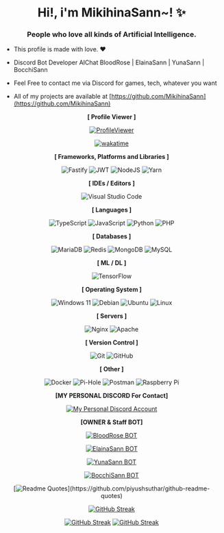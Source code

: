<h1 align="center">Hi!, i'm MikihinaSann~! ✨</h1>
<h3 align="center">People who love all kinds of Artificial Intelligence.</h3>

- This profile is made with love. ❤️

- Discord Bot Developer AIChat BloodRose | ElainaSann | YunaSann | BocchiSann

- Feel Free to contact me via Discord for games, tech, whatever you want

-  All of my projects are available at [https://github.com/MikihinaSann](https://github.com/MikihinaSann)

<div align="center">

**[ Profile Viewer ]**

[![ProfileViewer](https://visitcount.itsvg.in/api?id=MikihinaSann&label=Profile%20Analytics%20Viewer&color=5&icon=5&pretty=true)](https://visitcount.itsvg.in)

[![wakatime](https://wakatime.com/badge/user/5af079c3-4d4a-4436-9982-6ba725ed4a2f.svg)](https://wakatime.com/badge/user/5af079c3-4d4a-4436-9982-6ba725ed4a2f)

**[ Frameworks, Platforms and Libraries ]**

![Fastify](https://img.shields.io/badge/fastify-%23000000.svg?style=for-the-badge&logo=fastify&logoColor=white)
![JWT](https://img.shields.io/badge/JWT-black?style=for-the-badge&logo=JSON%20web%20tokens)
![NodeJS](https://img.shields.io/badge/node.js-6DA55F?style=for-the-badge&logo=node.js&logoColor=white)
![Yarn](https://img.shields.io/badge/yarn-%232C8EBB.svg?style=for-the-badge&logo=yarn&logoColor=white)

**[ IDEs / Editors ]**

![Visual Studio Code](https://img.shields.io/badge/Visual%20Studio%20Code-0078d7.svg?style=for-the-badge&logo=visual-studio-code&logoColor=white)

**[ Languages ]**

![TypeScript](https://img.shields.io/badge/typescript-%23007ACC.svg?style=for-the-badge&logo=typescript&logoColor=white)
![JavaScript](https://img.shields.io/badge/javascript-%23323330.svg?style=for-the-badge&logo=javascript&logoColor=%23F7DF1E)
![Python](https://img.shields.io/badge/python-3670A0?style=for-the-badge&logo=python&logoColor=ffdd54)
![PHP](https://img.shields.io/badge/php-%23777BB4.svg?style=for-the-badge&logo=php&logoColor=white)

**[ Databases ]**

![MariaDB](https://img.shields.io/badge/MariaDB-003545?style=for-the-badge&logo=mariadb&logoColor=white)
![Redis](https://img.shields.io/badge/redis-%23DD0031.svg?style=for-the-badge&logo=redis&logoColor=white)
![MongoDB](https://img.shields.io/badge/MongoDB-%234ea94b.svg?style=for-the-badge&logo=mongodb&logoColor=white)
![MySQL](https://img.shields.io/badge/mysql-%2300f.svg?style=for-the-badge&logo=mysql&logoColor=white)

**[ ML / DL ]**

![TensorFlow](https://img.shields.io/badge/TensorFlow-%23FF6F00.svg?style=for-the-badge&logo=TensorFlow&logoColor=white)

**[ Operating System ]**

![Windows 11](https://img.shields.io/badge/Windows%2011-%230079d5.svg?style=for-the-badge&logo=Windows%2011&logoColor=white)
![Debian](https://img.shields.io/badge/Debian-D70A53?style=for-the-badge&logo=debian&logoColor=white)
![Ubuntu](https://img.shields.io/badge/Ubuntu-E95420?style=for-the-badge&logo=ubuntu&logoColor=white)
![Linux](https://img.shields.io/badge/Linux-FCC624?style=for-the-badge&logo=linux&logoColor=black)

**[ Servers ]**

![Nginx](https://img.shields.io/badge/nginx-%23009639.svg?style=for-the-badge&logo=nginx&logoColor=white)
![Apache](https://img.shields.io/badge/apache-%23D42029.svg?style=for-the-badge&logo=apache&logoColor=white)

**[ Version Control ]**

![Git](https://img.shields.io/badge/git-%23F05033.svg?style=for-the-badge&logo=git&logoColor=white)
![GitHub](https://img.shields.io/badge/github-%23121011.svg?style=for-the-badge&logo=github&logoColor=white)

**[ Other ]**

![Docker](https://img.shields.io/badge/docker-%230db7ed.svg?style=for-the-badge&logo=docker&logoColor=white)
![Pi-Hole](https://img.shields.io/badge/pihole-%2396060C.svg?style=for-the-badge&logo=pi-hole&logoColor=white)
![Postman](https://img.shields.io/badge/Postman-FF6C37?style=for-the-badge&logo=postman&logoColor=white)
![Raspberry Pi](https://img.shields.io/badge/-RaspberryPi-C51A4A?style=for-the-badge&logo=Raspberry-Pi)

**[MY PERSONAL DISCORD For Contact]**

[![My Personal Discord Account](https://dcbadge.vercel.app/api/shield/419882149542363137)](https://discord.com/users/419882149542363137/)

**[OWNER & Staff BOT]**

[![BloodRose BOT](https://dcbadge.vercel.app/api/shield/897621786492039229?bot=true)](https://discord.com/api/oauth2/authorize?client_id=914008826301272094&permissions=8&scope=bot%20applications.commands)

[![ElainaSann BOT](https://dcbadge.vercel.app/api/shield/914008826301272094?bot=true)](https://discord.com/api/oauth2/authorize?client_id=957108237050708049&permissions=8&scope=bot%20applications.commands)

[![YunaSann BOT](https://dcbadge.vercel.app/api/shield/957108237050708049?bot=true)](https://discord.com/api/oauth2/authorize?client_id=970701752779296768&permissions=8&scope=bot%20applications.commands)

[![BocchiSann BOT](https://dcbadge.vercel.app/api/shield/970701752779296768?bot=true)](https://discord.com/api/oauth2/authorize?client_id=897621786492039229&permissions=8&scope=bot%20applications.commands)

<!-- <a href="https://github.com/piyushsuthar/github-readme-quotes" target="blank">
<img src="https://quotes-github-readme.vercel.app/api?theme=radical&author=MikihinaSan&quote=I love the technology world. developed very quickly Because I will learn more and more about it endlessly."  alt="failed to load resource"/>
</a> -->

[![Readme Quotes](https://quotes-github-readme.vercel.app/api?theme=radical&author=MikihinaSan&quote=I%20love%20the%20technology%20world.%20developed%20very%20quickly%20Because%20I%20will%20learn%20more%20and%20more%20about%20it%20endlessly.)](https://github.com/piyushsuthar/github-readme-quotes)

[![GitHub Streak](https://github-readme-streak-stats.herokuapp.com?user=MikihinaSann&theme=radical&hide_border=true&card_width=500&card_height=150&border_radius=20&date_format=j%20M%5B%20Y%5D)](https://git.io/streak-stats)

[![GitHub Streak](https://github-readme-stats.vercel.app/api?username=MikihinaSann&count_private=true&show_icons=true&card_width=500&card_height=150&hide_border=true&theme=radical)](https://git.io/streak-stats)
[![GitHub Streak](https://github-readme-stats.vercel.app/api/top-langs?locale=en&hide_title=false&layout=compact&hide_border=true&card_width=500&card_height=150&langs_count=5&theme=radical&username=MikihinaSann)](https://git.io/streak-stats)
</div>
